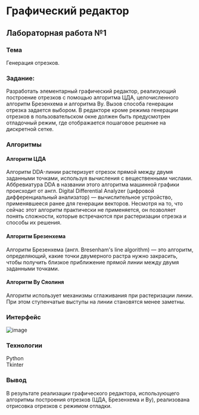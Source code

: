 # Графический редактор

## Лабораторная работа №1

### Тема
Генерация отрезков.

### Задание:
Разработать элементарный графический редактор, реализующий построение отрезков с
помощью алгоритма ЦДА, целочисленного алгоритм Брезенхема и алгоритма Ву. Вызов
способа генерации отрезка задается выбором. В редакторе кроме режима генерации отрезков в пользовательском окне должен
быть предусмотрен отладочный режим, где отображается пошаговое решение на дискретной сетке. 

### Алгоритмы
#### Алгоритм ЦДА
Алгоритм DDA-линии растеризует отрезок прямой между двумя заданными точками, используя вычисления с вещественными числами. 
Аббревиатура DDA в названии этого алгоритма машинной графики происходит от англ. 
Digital Differential Analyzer (цифровой дифференциальный анализатор) — вычислительное устройство, применявшееся ранее для генерации векторов. 
Несмотря на то, что сейчас этот алгоритм практически не применяется, он позволяет понять сложности, которые встречаются при растеризации отрезка и способы их решения.

#### Алгоритм Брезенхема
Алгоритм Брезенхема (англ. Bresenham's line algorithm) — это алгоритм, определяющий, какие точки двумерного растра нужно закрасить, 
чтобы получить близкое приближение прямой линии между двумя заданными точками.

#### Алгоритм Ву Сяолиня
Алгоритм использует механизмы сглаживания при растеризации линии. При этом ступенчатые выступы на линии становятся менее заметны.

### Интерфейс

![image](https://github.com/user-attachments/assets/6ff7b66c-a4cd-45a6-9ffc-b1ea6a9f01e0)

### Технологии
Python\
Tkinter

### Вывод
В результате реализации графического редактора, использующего алгоритмы построения отрезков (ЦДА, Брезенхема и Ву), 
реализована отрисовка отрезков с режимом отладки.
